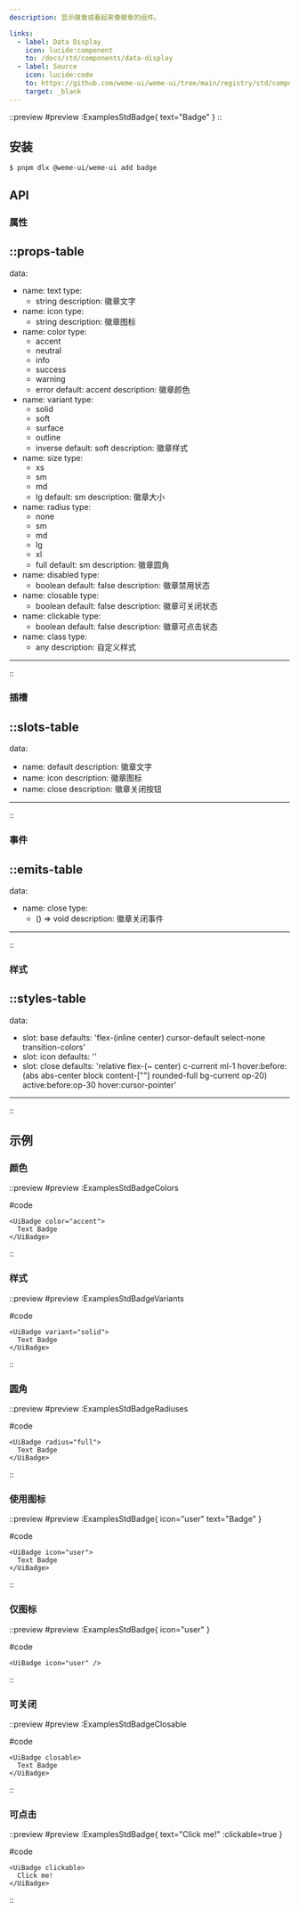 ```yaml
---
description: 显示徽章或看起来像徽章的组件。

links:
  - label: Data Display
    icon: lucide:component
    to: /docs/std/components/data-display
  - label: Source
    icon: lucide:code
    to: https://github.com/weme-ui/weme-ui/tree/main/registry/std/components/badge
    target: _blank
---
```


::preview
#preview
:ExamplesStdBadge{ text="Badge" }
::

## 安装

```shell [Terminal]
$ pnpm dlx @weme-ui/weme-ui add badge
```

## API

### 属性

::props-table
---
data:
  - name: text
    type:
      - string
    description: 徽章文字
  - name: icon
    type:
      - string
    description: 徽章图标
  - name: color
    type:
      - accent
      - neutral
      - info
      - success
      - warning
      - error
    default: accent
    description: 徽章颜色
  - name: variant
    type:
      - solid
      - soft
      - surface
      - outline
      - inverse
    default: soft
    description: 徽章样式
  - name: size
    type:
      - xs
      - sm
      - md
      - lg
    default: sm
    description: 徽章大小
  - name: radius
    type:
      - none
      - sm
      - md
      - lg
      - xl
      - full
    default: sm
    description: 徽章圆角
  - name: disabled
    type:
      - boolean
    default: false
    description: 徽章禁用状态
  - name: closable
    type:
      - boolean
    default: false
    description: 徽章可关闭状态
  - name: clickable
    type:
      - boolean
    default: false
    description: 徽章可点击状态
  - name: class
    type:
      - any
    description: 自定义样式
---
::

### 插槽

::slots-table
---
data:
  - name: default
    description: 徽章文字
  - name: icon
    description: 徽章图标
  - name: close
    description: 徽章关闭按钮
---
::

### 事件

::emits-table
---
data:
  - name: close
    type:
      - () => void
    description: 徽章关闭事件
---
::

### 样式

::styles-table
---
data:
  - slot: base
    defaults: 'flex-(inline center) cursor-default select-none transition-colors'
  - slot: icon
    defaults: ''
  - slot: close
    defaults: 'relative flex-(~ center) c-current ml-1 hover:before:(abs abs-center block content-[""] rounded-full bg-current op-20) active:before:op-30 hover:cursor-pointer'
---
::

## 示例

### 颜色

::preview
#preview
:ExamplesStdBadgeColors

#code
```vue inset
<UiBadge color="accent">
  Text Badge
</UiBadge>
```
::

### 样式

::preview
#preview
:ExamplesStdBadgeVariants

#code
```vue inset
<UiBadge variant="solid">
  Text Badge
</UiBadge>
```
::

### 圆角

::preview
#preview
:ExamplesStdBadgeRadiuses

#code
```vue inset
<UiBadge radius="full">
  Text Badge
</UiBadge>
```
::

### 使用图标

::preview
#preview
:ExamplesStdBadge{ icon="user" text="Badge" }

#code
```vue inset
<UiBadge icon="user">
  Text Badge
</UiBadge>
```
::

### 仅图标

::preview
#preview
:ExamplesStdBadge{ icon="user" }

#code
```vue inset
<UiBadge icon="user" />
```
::

### 可关闭

::preview
#preview
:ExamplesStdBadgeClosable

#code
```vue inset
<UiBadge closable>
  Text Badge
</UiBadge>
```
::

### 可点击

::preview
#preview
:ExamplesStdBadge{ text="Click me!" :clickable=true }

#code
```vue inset
<UiBadge clickable>
  Click me!
</UiBadge>
```
::
